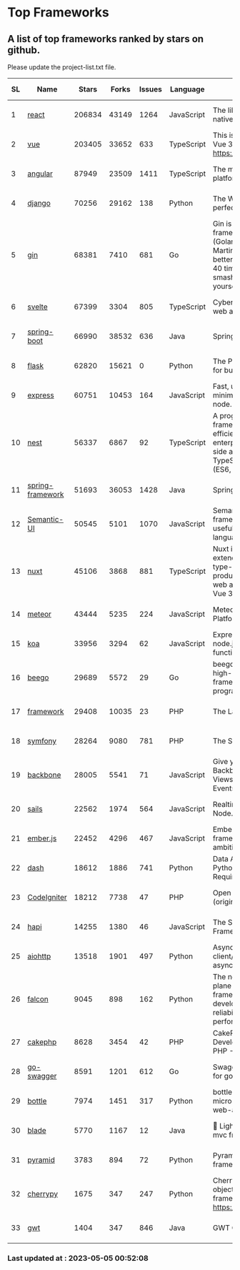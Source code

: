 # Top Frameworks
## A list of top frameworks ranked by stars on github.  
Please update the project-list.txt file.

| SL| Name  | Stars| Forks| Issues | Language | Description | Last Commit |
| --| ------| -----| ---- | ------ | -------- | ----------- | ----------- |
| 1 | [react](https://github.com/facebook/react) | 206834 | 43149 | 1264 | JavaScript | The library for web and native user interfaces | 2023-05-04 17:22:47 |
| 2 | [vue](https://github.com/vuejs/vue) | 203405 | 33652 | 633 | TypeScript | This is the repo for Vue 2. For Vue 3, go to https://github.com/vuejs/core | 2023-04-27 09:43:19 |
| 3 | [angular](https://github.com/angular/angular) | 87949 | 23509 | 1411 | TypeScript | The modern web developer’s platform | 2023-05-04 10:21:20 |
| 4 | [django](https://github.com/django/django) | 70256 | 29162 | 138 | Python | The Web framework for perfectionists with deadlines. | 2023-05-04 12:10:11 |
| 5 | [gin](https://github.com/gin-gonic/gin) | 68381 | 7410 | 681 | Go | Gin is a HTTP web framework written in Go (Golang). It features a Martini-like API with much better performance -- up to 40 times faster. If you need smashing performance, get yourself some Gin. | 2023-04-27 02:16:59 |
| 6 | [svelte](https://github.com/sveltejs/svelte) | 67399 | 3304 | 805 | TypeScript | Cybernetically enhanced web apps | 2023-05-04 11:59:33 |
| 7 | [spring-boot](https://github.com/spring-projects/spring-boot) | 66990 | 38532 | 636 | Java | Spring Boot | 2023-05-04 22:40:12 |
| 8 | [flask](https://github.com/pallets/flask) | 62820 | 15621 | 0 | Python | The Python micro framework for building web applications. | 2023-05-02 17:42:04 |
| 9 | [express](https://github.com/expressjs/express) | 60751 | 10453 | 164 | JavaScript | Fast, unopinionated, minimalist web framework for node. | 2023-02-26 18:34:32 |
| 10 | [nest](https://github.com/nestjs/nest) | 56337 | 6867 | 92 | TypeScript | A progressive Node.js framework for building efficient, scalable, and enterprise-grade server-side applications on top of TypeScript & JavaScript (ES6, ES7, ES8) 🚀 | 2023-04-27 07:18:13 |
| 11 | [spring-framework](https://github.com/spring-projects/spring-framework) | 51693 | 36053 | 1428 | Java | Spring Framework | 2023-05-04 16:47:37 |
| 12 | [Semantic-UI](https://github.com/Semantic-Org/Semantic-UI) | 50545 | 5101 | 1070 | JavaScript | Semantic is a UI component framework based around useful principles from natural language. | 2023-01-11 17:05:32 |
| 13 | [nuxt](https://github.com/nuxt/nuxt) | 45106 | 3868 | 881 | TypeScript | Nuxt is an intuitive and extendable way to create type-safe, performant and production-grade full-stack web apps and websites with Vue 3. | 2023-05-04 16:19:03 |
| 14 | [meteor](https://github.com/meteor/meteor) | 43444 | 5235 | 224 | JavaScript | Meteor, the JavaScript App Platform | 2023-05-04 12:34:07 |
| 15 | [koa](https://github.com/koajs/koa) | 33956 | 3294 | 62 | JavaScript | Expressive middleware for node.js using ES2017 async functions | 2023-04-12 09:49:59 |
| 16 | [beego](https://github.com/beego/beego) | 29689 | 5572 | 29 | Go | beego is an open-source, high-performance web framework for the Go programming language. | 2023-03-09 07:19:01 |
| 17 | [framework](https://github.com/laravel/framework) | 29408 | 10035 | 23 | PHP | The Laravel Framework. | 2023-05-04 15:27:41 |
| 18 | [symfony](https://github.com/symfony/symfony) | 28264 | 9080 | 781 | PHP | The Symfony PHP framework | 2023-05-04 06:30:04 |
| 19 | [backbone](https://github.com/jashkenas/backbone) | 28005 | 5541 | 71 | JavaScript | Give your JS App some Backbone with Models, Views, Collections, and Events | 2023-01-04 11:09:21 |
| 20 | [sails](https://github.com/balderdashy/sails) | 22562 | 1974 | 564 | JavaScript | Realtime MVC Framework for Node.js | 2023-02-17 22:35:42 |
| 21 | [ember.js](https://github.com/emberjs/ember.js) | 22452 | 4296 | 467 | JavaScript | Ember.js - A JavaScript framework for creating ambitious web applications | 2023-05-04 21:09:02 |
| 22 | [dash](https://github.com/plotly/dash) | 18612 | 1886 | 741 | Python | Data Apps & Dashboards for Python. No JavaScript Required. | 2023-04-26 20:13:33 |
| 23 | [CodeIgniter](https://github.com/bcit-ci/CodeIgniter) | 18212 | 7738 | 47 | PHP | Open Source PHP Framework (originally from EllisLab) | 2023-04-07 17:57:13 |
| 24 | [hapi](https://github.com/hapijs/hapi) | 14255 | 1380 | 46 | JavaScript | The Simple, Secure Framework Developers Trust | 2023-04-24 22:09:20 |
| 25 | [aiohttp](https://github.com/aio-libs/aiohttp) | 13518 | 1901 | 497 | Python | Asynchronous HTTP client/server framework for asyncio and Python | 2023-05-02 19:28:50 |
| 26 | [falcon](https://github.com/falconry/falcon) | 9045 | 898 | 162 | Python | The no-magic web data plane API and microservices framework for Python developers, with a focus on reliability, correctness, and performance at scale. | 2023-01-18 20:42:26 |
| 27 | [cakephp](https://github.com/cakephp/cakephp) | 8628 | 3454 | 42 | PHP | CakePHP: The Rapid Development Framework for PHP - Official Repository | 2023-05-04 15:23:51 |
| 28 | [go-swagger](https://github.com/go-swagger/go-swagger) | 8591 | 1201 | 612 | Go | Swagger 2.0 implementation for go | 2023-04-29 18:41:56 |
| 29 | [bottle](https://github.com/bottlepy/bottle) | 7974 | 1451 | 317 | Python | bottle.py is a fast and simple micro-framework for python web-applications. | 2022-09-05 15:24:52 |
| 30 | [blade](https://github.com/lets-blade/blade) | 5770 | 1167 | 12 | Java | :rocket: Lightning fast and elegant mvc framework for Java8 | 2022-05-10 12:38:06 |
| 31 | [pyramid](https://github.com/Pylons/pyramid) | 3783 | 894 | 72 | Python | Pyramid - A Python web framework | 2023-02-16 13:50:59 |
| 32 | [cherrypy](https://github.com/cherrypy/cherrypy) | 1675 | 347 | 247 | Python | CherryPy is a pythonic, object-oriented HTTP framework.      https://cherrypy.dev | 2023-05-04 23:04:12 |
| 33 | [gwt](https://github.com/gwtproject/gwt) | 1404 | 347 | 846 | Java | GWT Open Source Project | 2023-04-27 13:53:19 |

### Last updated at : 2023-05-05 00:52:08
